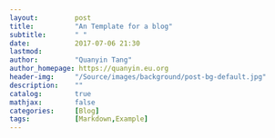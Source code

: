 ```yaml
---
layout:         post
title:          "An Template for a blog"
subtitle:       " "
date:           2017-07-06 21:30
lastmod:
author:         "Quanyin Tang"
author_homepage: https://quanyin.eu.org
header-img:     "/Source/images/background/post-bg-default.jpg"
description:    ""
catalog:        true
mathjax:        false
categories:     [Blog]
tags:           [Markdown,Example]
---
```

